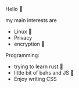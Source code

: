 Hello 🍪

my main interests are
- Linux 🐧
- Privacy 
- encryption 🔑

Programming:
- trying to learn rust 🦀
- little bit of bahs and JS 🐚
- Enjoy writing CSS
